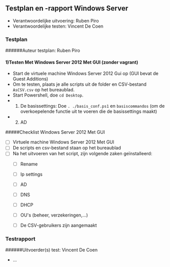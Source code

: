 ## Testplan en -rapport Windows Server

* Verantwoordelijke uitvoering: Ruben Piro
* Verantwoordelijke testen: Vincent De Coen

### Testplan
######Auteur testplan: Ruben Piro

#### 1)Testen Met Windows Server 2012 Met GUI (zonder vagrant)
  - Start de virtuele machine Windows Server 2012 Gui op (GUI bevat de Guest Additions)
  - Om te testen, plaats je alle scripts uit de folder en CSV-bestand ```AsCSV.csv``` op het bureaublad.
  - Start Powershell, doe ```cd Desktop```.
  - 1. De basissettings: Doe
   ```. ./basis_conf.ps1``` en ```basiscommandos``` (om de overkoepelende functie uit te voeren die de basissettings maakt)
  - 2. AD

#####Checklist Windows Server 2012 Met GUI
- [ ] Virtuele machine Windows Server 2012 Met GUI 
- [ ] De scripts en csv-bestand staan op het bureaublad
- [ ] Na het uitvoeren van het script, zijn volgende zaken geïnstalleerd:  
  - [ ] Rename
  - [ ] Ip settings
  - [ ] AD
  - [ ] DNS
  - [ ] DHCP
  - [ ] OU's (beheer, verzekeringen,...)
  - [ ] De CSV-gebruikers zijn aangemaakt
  

### Testrapport

######Uitvoerder(s) test: Vincent De Coen

- ...
